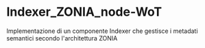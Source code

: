 # Indexer_ZONIA_node-WoT
Implementazione di un componente Indexer che gestisce i metadati semantici secondo l'architettura ZONIA
